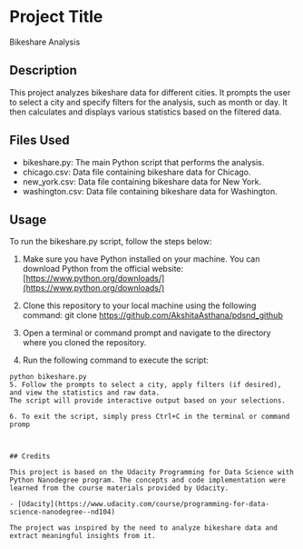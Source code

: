 # Project Title

Bikeshare Analysis

## Description

This project analyzes bikeshare data for different cities. It prompts the user to select a city and specify filters for the analysis, such as month or day. It then calculates and displays various statistics based on the filtered data.

## Files Used

- bikeshare.py: The main Python script that performs the analysis.
- chicago.csv: Data file containing bikeshare data for Chicago.
- new_york.csv: Data file containing bikeshare data for New York.
- washington.csv: Data file containing bikeshare data for Washington.

## Usage

To run the bikeshare.py script, follow the steps below:

1. Make sure you have Python installed on your machine. You can download Python from the official website: [https://www.python.org/downloads/](https://www.python.org/downloads/)

2. Clone this repository to your local machine using the following command:
git clone https://github.com/AkshitaAsthana/pdsnd_github


3. Open a terminal or command prompt and navigate to the directory where you cloned the repository.

4. Run the following command to execute the script:

```shell
python bikeshare.py
5. Follow the prompts to select a city, apply filters (if desired), and view the statistics and raw data.
The script will provide interactive output based on your selections.

6. To exit the script, simply press Ctrl+C in the terminal or command promp



## Credits

This project is based on the Udacity Programming for Data Science with Python Nanodegree program. The concepts and code implementation were learned from the course materials provided by Udacity.

- [Udacity](https://www.udacity.com/course/programming-for-data-science-nanodegree--nd104)

The project was inspired by the need to analyze bikeshare data and extract meaningful insights from it.

